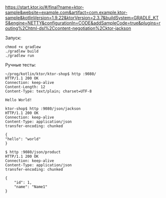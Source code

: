 https://start.ktor.io/#/final?name=ktor-sample&website=example.com&artifact=com.example.ktor-sample&kotlinVersion=1.9.22&ktorVersion=2.3.7&buildSystem=GRADLE_KTS&engine=NETTY&configurationIn=CODE&addSampleCode=true&plugins=routing%2Chtml-dsl%2Ccontent-negotiation%2Cktor-jackson

Запуск:<br/>
````shell
chmod +x gradlew
./gradlew build
./gradlew run
````

Ручные тесты:<br/>

````shell
~/prog/kotlin/ktor/ktor-shop$ http :9080/
HTTP/1.1 200 OK
Connection: keep-alive
Content-Length: 12
Content-Type: text/plain; charset=UTF-8

Hello World!
````

````shell
ktor-shop$ http :9080/json/jackson
HTTP/1.1 200 OK
Connection: keep-alive
Content-Type: application/json
transfer-encoding: chunked

{
"hello": "world"
}
````

````shell
$ http :9080/json/product
HTTP/1.1 200 OK
Connection: keep-alive
Content-Type: application/json
transfer-encoding: chunked

{
    "id": 1,
    "name": "Name1"
}
````